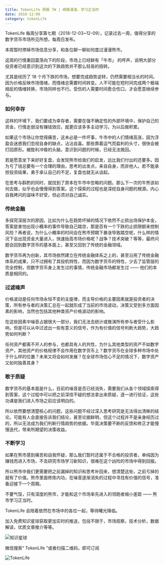 ```yaml
---
title: TokenLife 周报 7W | 崎路漫漫，学习正当时
date: 2018-12-09
category: tokenLife
---
```


TokenLife 每周分享第七期（2018-12-03~12-09），记录过去一周，值得分享的数字货币市场所见所想，每周日发布。

本周暂时停掉市场信息分享，和各位聊一聊如何度过漫漫熊市。

这周的行情重回震荡向下的阶段，市场上已经鲜有「牛市」 的呼声，说明大部分投资者已经意识到这次的下跌趋势并不那么轻易的扭转。

尤其是经历了 18 个月下跌的市场，想要完成趋势逆转，仍然需要相当长的时间。因为价格反映市场情绪，而情绪总需要时间转变。人不可能在短时间完成两个极端相反的情绪转换，市场同样也不行。受伤的人需要时间愈合伤口，才会愿意继续参与。

### 如何幸存

这样的环境下，我们要成为幸存者，需要在强不确定性的外部环境中，保护自己的资金，行情走弱没有赚钱效应，就更应该多多主动学习，为以后做积累。

如果这个市场让你觉得痛苦，这未必是一件坏事，牛市中的人们情绪高涨，因为浮盈会迷惑我们忽视自身的缺点，沾沾自喜。那些靠着运气而盈利的头寸，很快会被打回原形。被胜利冲昏的头脑，意识到问题的时候，已经无法挽回。

若是愿意坐下来好好复盘，会发现熊市给我们的启发，远比我们付出的还要多。因为亏了钱总要有一个合理的理由，思考的出发点，来自自身，而非他人。若不能承担投资结果，勇于承认自己的不足，复盘也就无从谈起。

在思考与斟酌的同时，就找到了原本在牛市中忽略的问题。那么下一次的牛熊该如何去做，似乎也会慢慢得到答案。这个探索的过程也是深挖自身问题的根源。内心自我拷问的滋味不好受，但必须对自己诚实。

### 传统金融

多探究深层次的原因，比如为什么在趋势坏掉的情况下依然不止损出场保护本金，答案是害怕出现小概率的事件导致自己踏空，那是否有一个下跌的止损限额来控制风险？再者说，为什么小概率的时间会在熊市预期下暴涨导致踏空呢，什么样的情况下会出现资金大量进入，快速抬高市场价格呢？战争？技术突破？等等，最终问题会回到数字货币的基本面上，甚至又回到了传统的金融领域。

数字货币再为创新，其市场依然建立在传统金融体系之上的，甚至沿用了传统金融体系的成果，只不过拥有了其投机特性，而因为数字货币的特性，少去了监管层的完全控制，但数字货币身上发生过的事情，传统金融市场都发生过 —— 他们的本质是相同的。

### 过滤噪声

价格波动是任何市场永恒不变的主旋律，而主导价格的主要因素就是投资者的决策，所有参与者的决策汇总在一起就形成了当前的市场波动，决策又受到多方面因素的影响，当然也包括其他种类资产价格波动的影响。

在这些因素中噪音占据很大一部分，我们无法去统计或推演所有参与者受什么影响，但是可以从中过滤出一些有意义的信号，作为有价值的信号判断大趋势，大趋势如何判断？

任何资产都离不开人的参与，也都具有人的共性，为什么其他类型的资产不如数字资产，其他资产的价格规律不会作用在数字货币上？数字货币在全球多种市场中处于什么样的位置？未来又将会如何发展？在全球市场信心不足的情况下，数字资产又如何独善其身？

### 敢于质疑

数字货币的基本面是什么，目前的噪音是否已经消失，需要我们从各个领域探索得到答案，这个过程中可以把之前深信不疑的想法拿出来质疑，逐一进行验证，这些功课是我们进入市场之前应该明白的。

所以依然要想清楚核心的问题，这些问题不经过深入思考研究是无法得出清晰的结论。可能有人会直接告诉我们结论，甚至论据鲜明，但这个过程并不是亲身经历过的，所以无法成为我们判断行情趋势的依据。毕竟决策要不断的反馈和修正才能慢慢迭代，带来所期望的决策收益。

### 不断学习

如果在熊市感到痛苦和自我怀疑，那么我们暂时还属于不合格的投资者，单纯因为赚钱而进入市场，不去研究市场学习新知识，很难在这个凶险的市场中得到回报。

所以熊市中我们更需要把之前漏掉的知识和思考补回来，想清楚这些，之前亏掉的就有了价值。熊市里面修炼内功，在噪音逐渐消失的过程中寻找有价值的信号，准备迎接下一个周期。

不要气馁，只有深度的熊市，才能和这个市场率先进入的领跑者缩小差距 —— 熊市学习正当时。

TokenLife 会陪着依然在市场中的各位一起，等待曙光降临。

加入免费知识星球获取更加实时的推送，包括不限于，市场观察，技术分析，数据解读，优质文章推介等等。

![知识星球](https://trello-attachments.s3.amazonaws.com/5aceaf1164c86a15f5956cda/5b29a211cef01eee58d89b99/de8afc89c78ad66cf96adaf51e4c88bc/56077-b0fa40a32bb3e659.jpeg)

微信搜索“ TokenLife ”或者扫描二维码，即可订阅

![TokenLife](https://trello-attachments.s3.amazonaws.com/5aceaf1164c86a15f5956cda/5b29a211cef01eee58d89b99/94eef32abdcb7798a9df67e69c469b9e/56077-4723c9096e2d8e60.jpg)
